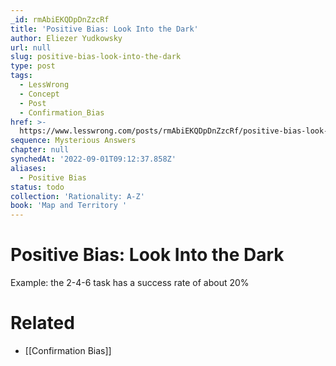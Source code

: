 ```yaml
---
_id: rmAbiEKQDpDnZzcRf
title: 'Positive Bias: Look Into the Dark'
author: Eliezer Yudkowsky
url: null
slug: positive-bias-look-into-the-dark
type: post
tags:
  - LessWrong
  - Concept
  - Post
  - Confirmation_Bias
href: >-
  https://www.lesswrong.com/posts/rmAbiEKQDpDnZzcRf/positive-bias-look-into-the-dark
sequence: Mysterious Answers
chapter: null
synchedAt: '2022-09-01T09:12:37.858Z'
aliases:
  - Positive Bias
status: todo
collection: 'Rationality: A-Z'
book: 'Map and Territory '
---
```


# Positive Bias: Look Into the Dark
Example: the 2-4-6 task has a success rate of about 20%

# Related

- [[Confirmation Bias]]